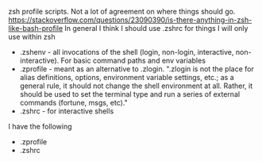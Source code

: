 zsh profile scripts. Not a lot of agreement on where things should go. https://stackoverflow.com/questions/23090390/is-there-anything-in-zsh-like-bash-profile
In general I think I should use .zshrc for things I will only use within zsh

* .zshenv - all invocations of the shell (login, non-login, interactive, non-interactive). For basic command paths and env variables
* .zprofile - meant as an alternative to .zlogin. ".zlogin is not the place for alias definitions, options, environment variable settings, etc.; as a general rule, it should not change the shell environment at all. Rather, it should be used to set the terminal type and run a series of external commands (fortune, msgs, etc)."
* .zshrc - for interactive shells

I have the following

* .zprofile
* .zshrc
